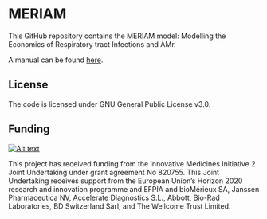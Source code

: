 # MERIAM
This GitHub repository contains the MERIAM model: Modelling the Economics of Respiratory tract Infections and AMr.

A manual can be found [here](https://simonvanderpol.github.io/meriam/).

## License
The code is licensed under GNU General Public License v3.0.

## Funding
[![Alt text](https://www.value-dx.eu/wp-content/uploads/2019/07/Logo-300x124.png)](https://www.value-dx.eu/)

This project has received funding from the Innovative Medicines Initiative 2 Joint Undertaking under grant agreement No 820755. This Joint Undertaking receives support from the European Union’s Horizon 2020 research and innovation programme and EFPIA and bioMérieux SA, Janssen Pharmaceutica NV, Accelerate Diagnostics S.L., Abbott, Bio-Rad Laboratories, BD Switzerland Sàrl, and The Wellcome Trust Limited.

